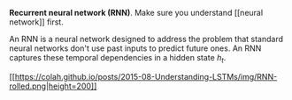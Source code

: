 **Recurrent neural network (RNN)**. Make sure you understand [[neural network]] first.

An RNN is a neural network designed to address the problem that standard neural networks don't use past inputs to predict future ones. An RNN captures these temporal dependencies in a hidden state $h_t$.

[[https://colah.github.io/posts/2015-08-Understanding-LSTMs/img/RNN-rolled.png|height=200]]